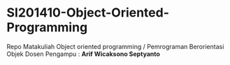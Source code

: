# SI201410-Object-Oriented-Programming
Repo Matakuliah Object oriented programming / Pemrograman Berorientasi Objek
Dosen Pengampu : **Arif Wicaksono Septyanto**
